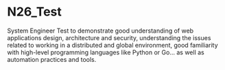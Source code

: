 # N26_Test
System Engineer Test to demonstrate good understanding of web applications design, architecture and security, understanding the issues related to working in a distributed and global environment, good familiarity with high-level programming languages like Python or Go… as well as automation practices and tools.

